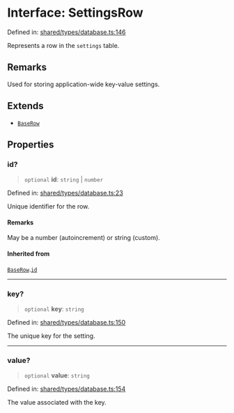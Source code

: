 # Interface: SettingsRow

Defined in: [shared/types/database.ts:146](https://github.com/Nick2bad4u/Uptime-Watcher/blob/main/shared/types/database.ts#L146)

Represents a row in the `settings` table.

## Remarks

Used for storing application-wide key-value settings.

## Extends

- [`BaseRow`](BaseRow.md)

## Properties

### id?

> `optional` **id**: `string` \| `number`

Defined in: [shared/types/database.ts:23](https://github.com/Nick2bad4u/Uptime-Watcher/blob/main/shared/types/database.ts#L23)

Unique identifier for the row.

#### Remarks

May be a number (autoincrement) or string (custom).

#### Inherited from

[`BaseRow`](BaseRow.md).[`id`](BaseRow.md#id)

***

### key?

> `optional` **key**: `string`

Defined in: [shared/types/database.ts:150](https://github.com/Nick2bad4u/Uptime-Watcher/blob/main/shared/types/database.ts#L150)

The unique key for the setting.

***

### value?

> `optional` **value**: `string`

Defined in: [shared/types/database.ts:154](https://github.com/Nick2bad4u/Uptime-Watcher/blob/main/shared/types/database.ts#L154)

The value associated with the key.
